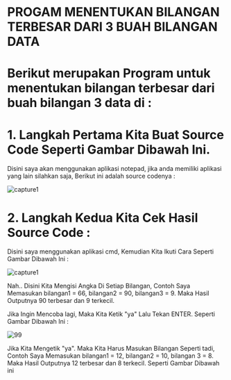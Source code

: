 # PROGAM MENENTUKAN BILANGAN TERBESAR DARI 3 BUAH BILANGAN DATA

# Berikut merupakan Program untuk menentukan  bilangan terbesar dari buah bilangan 3 data di :

# 1. Langkah Pertama Kita Buat Source Code Seperti Gambar Dibawah Ini.
   
   Disini saya akan menggunakan aplikasi notepad, jika anda memiliki aplikasi yang lain silahkan saja, Berikut ini adalah source codenya  :
   
![capture1](https://user-images.githubusercontent.com/46512870/52615100-887ff400-2ec6-11e9-8744-e24fd6e6b63b.PNG)

# 2. Langkah Kedua Kita Cek Hasil Source Code :
  Disini saya menggunakan aplikasi cmd, Kemudian Kita Ikuti  Cara Seperti Gambar Dibawah Ini :
  
![capture1](https://user-images.githubusercontent.com/46512870/52616259-84ee6c00-2eca-11e9-9d9a-99f9f71f4306.PNG)

Nah.. Disini Kita Mengisi Angka Di Setiap Bilangan, Contoh Saya Memasukan bilangan1 = 66, bilangan2 = 90, bilangan3 = 9.
Maka Hasil Outputnya 90 terbesar dan 9 terkecil.

Jika Ingin Mencoba lagi, Maka Kita Ketik "ya" Lalu Tekan ENTER. Seperti Gambar Dibawah Ini :

![99](https://user-images.githubusercontent.com/46512870/52616464-368d9d00-2ecb-11e9-8a53-736cdeb5d190.PNG)

Jika Kita Mengetik "ya". Maka Kita Harus Masukan Bilangan Seperti tadi, Contoh Saya Memasukan bilangan1 = 12, bilangan2 = 10, bilangan 3 = 8. Maka Hasil Outputnya 12 terbesar dan 8 terkecil. Seperti Gambar Dibawah ini

